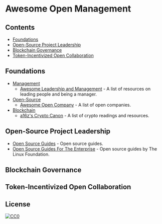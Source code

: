 # Awesome Open Management
## Contents
- [Foundations](#Foundations)
- [Open-Source Project Leadership](#open-source-project-leadership)
- [Blockchain Governance](#blockchain-governance)
- [Token-Incentivized Open Collaboration](#token-incentivized-open-collaboration)
## Foundations
- [Management](https://en.wikipedia.org/wiki/Management)
    - [Awesome Leadership and Management](https://github.com/LappleApple/awesome-leading-and-managing) - A list of resources on leading people and being a manager.
- [Open-Source](https://en.wikipedia.org/wiki/Open-source_model)
    - [Awesome Open Company](https://github.com/opencompany/awesome-open-company) - A list of open companies.
- [Blockchain](https://en.wikipedia.org/wiki/Blockchain)
    - [a16z's Crypto Canon](https://a16z.com/2018/02/10/crypto-readings-resources/) - A list of crypto readings and resources.
## Open-Source Project Leadership
- [Open Source Guides](https://opensource.guide/) - Open source guides.
- [Open Source Guides For The Enterprise](https://www.linuxfoundation.org/resources/open-source-guides/) - Open source guides by The Linux Foundation.
## Blockchain Governance
## Token-Incentivized Open Collaboration
## License

[![CC0](http://mirrors.creativecommons.org/presskit/buttons/88x31/svg/cc-zero.svg)](https://creativecommons.org/publicdomain/zero/1.0/)
